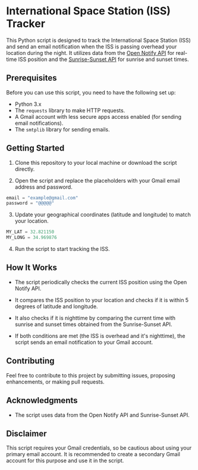 # International Space Station (ISS) Tracker

This Python script is designed to track the International Space Station (ISS) and send an email notification when the ISS is passing overhead your location during the night. It utilizes data from the [Open Notify API](http://api.open-notify.org/iss-now.json) for real-time ISS position and the [Sunrise-Sunset API](https://api.sunrise-sunset.org/json) for sunrise and sunset times.

## Prerequisites

Before you can use this script, you need to have the following set up:

- Python 3.x
- The `requests` library to make HTTP requests.
- A Gmail account with less secure apps access enabled (for sending email notifications).
- The `smtplib` library for sending emails.

## Getting Started

1. Clone this repository to your local machine or download the script directly.
   
2. Open the script and replace the placeholders with your Gmail email address and password.

```python
email = "example@gmail.com"
password = "@@@@@"
```

3. Update your geographical coordinates (latitude and longitude) to match your location.

```python
MY_LAT = 32.821150
MY_LONG = 34.969876
```

4. Run the script to start tracking the ISS.

## How It Works

- The script periodically checks the current ISS position using the Open Notify API.

- It compares the ISS position to your location and checks if it is within 5 degrees of latitude and longitude.

- It also checks if it is nighttime by comparing the current time with sunrise and sunset times obtained from the Sunrise-Sunset API.

- If both conditions are met (the ISS is overhead and it's nighttime), the script sends an email notification to your Gmail account.

## Contributing

Feel free to contribute to this project by submitting issues, proposing enhancements, or making pull requests.

## Acknowledgments

- The script uses data from the Open Notify API and Sunrise-Sunset API.

## Disclaimer

This script requires your Gmail credentials, so be cautious about using your primary email account.
It is recommended to create a secondary Gmail account for this purpose and use it in the script.

